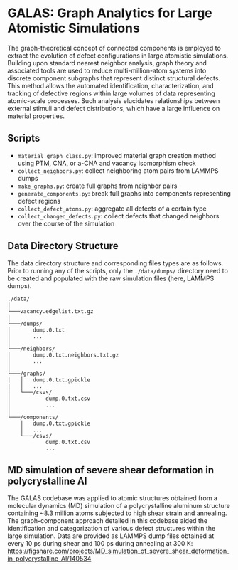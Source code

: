 # GALAS: Graph Analytics for Large Atomistic Simulations

The graph-theoretical concept of connected components is employed to extract the evolution of defect configurations in large atomistic simulations. Building upon standard nearest neighbor analysis, graph theory and associated tools are used to reduce multi-million-atom systems into discrete component subgraphs that represent distinct structural defects. This method allows the automated identification, characterization, and tracking of defective regions within large volumes of data representing atomic-scale processes. Such analysis elucidates relationships between external stimuli and defect distributions, which have a large influence on material properties. 

## Scripts
* ```material_graph_class.py```: improved material graph creation method using PTM, CNA, or a-CNA and vacancy isomorphism check
* ```collect_neighbors.py```: collect neighboring atom pairs from LAMMPS dumps
* ```make_graphs.py```: create full graphs from neighbor pairs 
* ```generate_components.py```: break full graphs into components representing defect regions
* ```collect_defect_atoms.py```: aggregate all defects of a certain type
* ```collect_changed_defects.py```: collect defects that changed neighbors over the course of the simulation

## Data Directory Structure

The data directory structure and corresponding files types are as follows. Prior to running any of the scripts, only the ```./data/dumps/``` directory need to be created and populated with the raw simulation files (here, LAMMPS dumps).

```
./data/  
|
└───vacancy.edgelist.txt.gz
│
└───/dumps/
│       dump.0.txt
│       ...
│ 
└───/neighbors/
│       dump.0.txt.neighbors.txt.gz
│       ...
│   
└───/graphs/
|   │   dump.0.txt.gpickle
|   │   ...
│   └───/csvs/
│           dump.0.txt.csv
│           ...
│   
└───/components/
    │   dump.0.txt.gpickle
    │   ...
    └───/csvs/
            dump.0.txt.csv
            ...       
```

## MD simulation of severe shear deformation in polycrystalline Al

The GALAS codebase was applied to atomic structures obtained from a molecular dynamics (MD) simulation of a polycrystalline aluminum structure containing ~8.3 million atoms subjected to high shear strain and annealing. The graph-component approach detailed in this codebase aided the identification and categorization of various defect structures within the large simulation. Data are provided as LAMMPS dump files obtained at every 10 ps during shear and 100 ps during annealing at 300 K: https://figshare.com/projects/MD_simulation_of_severe_shear_deformation_in_polycrystalline_Al/140534
